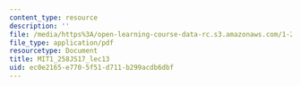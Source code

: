 ```yaml
---
content_type: resource
description: ''
file: /media/https%3A/open-learning-course-data-rc.s3.amazonaws.com/1-258j-public-transportation-systems-spring-2017/ec0e2165e7705f51d711b299acdb6dbf_MIT1_258JS17_lec13.pdf
file_type: application/pdf
resourcetype: Document
title: MIT1_258JS17_lec13
uid: ec0e2165-e770-5f51-d711-b299acdb6dbf
---
```

